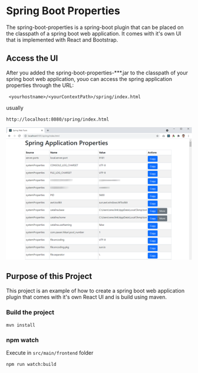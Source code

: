 # Spring Boot Properties

The spring-boot-properties is a spring-boot plugin that can be placed on the classpath of a spring boot web application. It comes with it's own UI that is implemented with React and Bootstrap.

## Access the UI

After you added the spring-boot-properties-***.jar to the classpath of your spring boot web application, youo can access the spring application properties through the URL:

     <yourhostname>/<yourContextPath>/spring/index.html

usually

    http://localhost:8080/spring/index.html

![Screenshot](spring-boot-properties.png "Spring Boot Properties")

## Purpose of this Project

This project is an example of how to create a spring boot web application plugin that comes with it's own React UI and is build using maven.

### Build the project

    mvn install

### npm watch

Execute in `src/main/frontend` folder

    npm run watch:build

